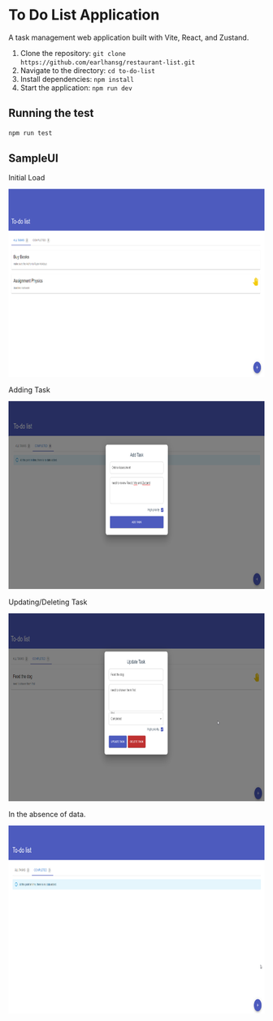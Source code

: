 # To Do List Application

A task management web application built with Vite, React, and Zustand.

1. Clone the repository: `git clone https://github.com/earlhansg/restaurant-list.git`
2. Navigate to the directory: `cd to-do-list`
3. Install dependencies: `npm install`
4. Start the application: `npm run dev`

## Running the test

```bash
npm run test
```

## SampleUI

Initial Load

<img src="https://github.com/earlhansg/to-do-list/blob/main/src/assets/sreenshots/1.png" style=" width:700px ; height:370px ">

Adding Task

<img src="https://github.com/earlhansg/to-do-list/blob/main/src/assets/sreenshots/2.png" style=" width:700px ; height:370px ">

Updating/Deleting Task

<img src="https://github.com/earlhansg/to-do-list/blob/main/src/assets/sreenshots/3.png" style=" width:700px ; height:370px ">

In the absence of data.

<img src="https://github.com/earlhansg/to-do-list/blob/main/src/assets/sreenshots/4.png" style=" width:700px ; height:370px ">
